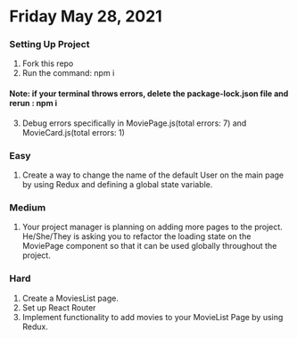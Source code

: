 # Friday May 28, 2021

### Setting Up Project
1. Fork this repo
2. Run the command: npm i
#### Note: if your terminal throws errors, delete the ****package-lock.json**** file and rerun : npm i
3. Debug errors specifically in MoviePage.js(total errors: 7) and MovieCard.js(total errors: 1)



### Easy
1. Create a way to change the name of the default User on the main page by using Redux and defining a global state variable.

### Medium
1. Your project manager is planning on adding more pages to the project. He/She/They is asking you to refactor 
   the loading state on the MoviePage component so that it can be used globally throughout the project.
   
### Hard
1. Create a MoviesList page.
2. Set up React Router
3. Implement functionality to add movies to your MovieList Page by using Redux.
